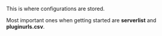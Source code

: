 This is where configurations are stored.   

Most important ones when getting started are **serverlist** and **pluginurls.csv**.
